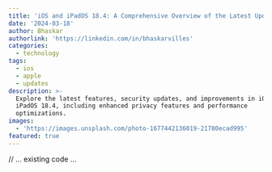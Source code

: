 ```yaml
---
title: 'iOS and iPadOS 18.4: A Comprehensive Overview of the Latest Updates'
date: '2024-03-18'
author: Bhaskar
authorlink: 'https://linkedin.com/in/bhaskarvilles'
categories:
  - technology
tags:
  - ios
  - apple
  - updates
description: >-
  Explore the latest features, security updates, and improvements in iOS and
  iPadOS 18.4, including enhanced privacy features and performance
  optimizations.
images:
  - 'https://images.unsplash.com/photo-1677442136019-21780ecad995'
featured: true
---
```


// ... existing code ... 
